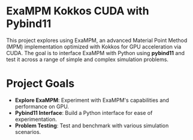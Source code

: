 # ExaMPM Kokkos CUDA with Pybind11

This project explores using ExaMPM, an advanced Material Point Method (MPM) implementation optimized 
with Kokkos for GPU acceleration via CUDA. The goal is to interface ExaMPM with Python using **pybind11** 
and test it across a range of simple and complex simulation problems.

# Project Goals

- **Explore ExaMPM**: Experiment with ExaMPM's capabilities and performance on GPU.
- **Pybind11 Interface**: Build a Python interface for ease of experimentation.
- **Problem Testing**: Test and benchmark with various simulation scenarios.
